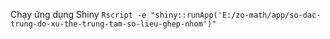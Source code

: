 Chạy ứng dụng Shiny
`Rscript -e "shiny::runApp('E:/zo-math/app/so-dac-trung-do-xu-the-trung-tam-so-lieu-ghep-nhom')"`
